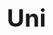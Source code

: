 # Uni<!DOCTYPE html>
<html>
<head>
    <title>KCA University</title>
    <style>
        h1 {
            font-size: 48px;
            font-weight: bold;
        }
        p {
            font-size: 24px;
        }
        .course {
            color: blue;
            font-style: italic;
            font-family: Arial;
        }
        .course2 {
            color: green;
            font-weight: bold;
            font-family: Times New Roman;
        }
        .course4 {
            color: rgb(255, 0, 242);
            font-style: normal;
            font-family: Verdana;
        }
        .course5 {
            color: rgb(200, 255, 0);
            font-style: normal;
            font-family: Verdana;
        }

        .course6 {
            color: rgb(47, 0, 255);
            font-style: normal;
            font-family: Verdana;
        }
        .course7 {
            color: rgb(255, 0, 221);
            font-style: normal;
            font-family: Verdana;
        }
        .course8 {
            color: rgb(255, 0, 85);
            font-style: normal;
            font-family: Verdana;
        }
        .course9 {
            color: rgb(255, 153, 0);
            font-style: normal;
            font-family: Verdana;
        }

        .marquee {
          font-size: 24px;
            color: white;
            background-color: blue;
            padding: 10px;
        }
    </style>
</head>
<body>
    <h1>KCA University</h1>
    <p>Thika Road, Ruaraka, Nairobi</p>
    <p class="course">Bachelor of Commerce</p>
    <p class="course2">Bachelor of Science in Information Technology</p>
    <p class="course3">Bachelor of Arts in Communication</p>
    <p class="course4"></p>   CERTIFICATE PROGRAMMES
    <p class="course5"> Certificate in Banking
    <p class="course6">Certificate in Business Information Technology
    <p class="course7"> Certificate in Business Management
    <p class="course8"> Certificate in Counselling Psychology
     <p class="course2">Certificate in Early Childhood Education
     <p class="course4">Certificate in Film Technology
     <p class="course3">Certificate in Information technology
     <p class="course2">Certificate in Performing Arts Theatre and Film
     <p class="course">Certificate in Procurement and Logisitics
    <p class="course6">Certificate in Project Management
    <p class="course7">Vocational Certificate in Block Chain Technology
    <p class="course3"> Vocational Certificate in Entrepreneurship & Innovation
    <p class="course5">Vocational Certificate in Graphics Design
    <p class="course7">Vocational Certificate in Information and Cyber Security
    <p class="course8"> DIPLOMA PROGRAMMES
    <p class="course"> Diploma Criminology and Criminal Justice Programme Structure                                <p class="course">Diploma in Banking
    <p class="course2"> Diploma in Business Information Technology
    <p class="course4">Diploma in Business Management
    <p class="course5">Diploma in Computer Networks and Systems Administration
    <p class="course6">Diploma in Counselling Psychology
    <p class="course7">Diploma in Data Management & Analytics
    <p class="course4">Diploma in Early Childhood Education
    <p class="course5"> Diploma in Education
    <p class="course">Diploma in Film Technology
    <p class="course2">Diploma in Information Technology
    <p class="course4">Diploma in Journalism and Digital Media
    <p class="course5">Diploma in Performing Arts Theatre and Film
    <p class="course">Diploma in Procurement and Logistics
    <p class="course4">Diploma in Project Management
    <p class="course6">Diploma in Public Management
    <p class="course7"> PROFESSIONAL PROGRAMMES
    ABE
    <p class="course">Accounting Technicians Diploma (ATD)
    <p class="course6"> Association of Chartered Certified Accountants (ACCA- UK)
    <p class="course4"> Certificate in Accounting and Management Skills (CAMS)
    <p class="course7"> Certified Information System Auditor (CISA)
    <p class="course8"> Certified Investment and Financial Analysts (CIFA)
    <p class="course7"> Certified Procurement and Supply Professional
    <p class="course4"> Certified Public Accountants (CPA)
    <p class="course4"> Certified Secretaries (CS)
    <p class="course3"> SHORT PROFESSIONAL PROGRAMMES
    <p class="course4"> Accounting Packages
    <p class="course6"> CCNA ( Level 1-3 )
    <p class="course7"> Certificate in Computer Applications
    <p class="course8"> International Certificate of Digital Literacy (ICDL)
    <p class="course4"> Linux (Level 1-3)
    <p class="course3"> Microsoft Office
    <p class="course2"> Statistical Package for Social Sciences (SPSS)
    <p class="course5"> Web Applications and Development
    <p class="course6"> KNEC PROGRAMMES
    <p class="course7"> Craft Certificate in Business Management
    <p class="course5"> Craft Certificate in Food & Bevarages
    <p class="course6"> Statistical Package for Social Sciences (SPSS)
    <p class="course5"></p>Craft Certificate in Human Resource Management
    <p class="course4">Craft Certificate in Human Resource Management
    <p class="course3">Craft Certificate in Information Communication Technology (ICT)
    <p class="course">Diploma in Food & Beverages
    <p class="course6">UNDERGRADUATE PROGRAMMES
    <p class="course7">Bachelor of Arts in Criminology
    <p class="course5">Bachelor of Arts in Economics and Business Studies
    <p class="course4">Bachelor of Arts in Film Technology and Performing Arts
    <p class="course3">Bachelor of Arts in Journalism and Digital Media
    <p class="course5">Bachelor of Business Information Technology
    <p class="course6">Bachelor of Commerce
    <p class="course7">Bachelor of Education Arts
    <p class="course3">Bachelor of Education Early Childhood Education
    <p class="course2">Bachelor of International Business Management
    <p class="course6">Bachelor of Procurement and Logistics
    <p class="course7">Bachelor of Public Management
    <p class="course8">Bachelor of Science in Actuarial Science
    <p class="course4">Bachelor of Science in Applied Computing
    <p class="course3"> Bachelor of Science In Data Science
    <p class="course6">Bachelor of Science in Economics & Statistics
    <p class="course3">Bachelor of Science in Gaming and Animation Technology
    <p class="course5">Bachelor of Science in Information and Communications Technology
    <p class="course7">Bachelor of Science in Information Security and Forensics
    <p class="course5">Bachelor of Science in Information Technology
    <p class="course7">Bachelor of Science in Software Development
    <p class="course8"> MASTERS PROGRAMMES
    <p class="course7">Master of Arts Counselling Psychology
    <p class="course5">Master of Business Administration (MBA)
    <p class="course3">Master of Business Administration Corporate Management
    <p class="course3">Master of Business Administration Human Resource Management
    <p class="course2">Master of Business Administration Marketing
    <p class="course6">Master of Business Administration Procurement and Supplies Management
    <p class="course7">Master of Education (M.Ed)
    <p class="course8">Master of Education Leadership and Management
    <p class="course4">Master of Educational Administration, Curriculum and Policy Studies
    <p class="course6">Master of Science in Commerce
    <p class="course4">Master of Science in Data Analytics
    <p class="course7">Master of Science In Data Science
    <p class="course8">Master of Science in Development Finance
    <p class="course7">Master of Science in Information Systems Management
    <p class="course5">Master of Science Knowledge Management and Innovation
    <p class="course4">PHD PROGRAMMES
    <p class="course6">Doctor of Philosophy In Business Management
    <p class="course4">Doctor of Philosophy in Finance Program
    <p class="course6">Doctor of Philosophy in Information Systems
    <p class="course5">POST GRADUATE DIPLOMA
    <p class="course6">Post Graduate Diploma in Education
    <p class="course7">Post Graduate Diploma in Internal Audit

    <div class="marquee">
        <marquee behavior="scroll" direction="left">Welcome to KCA University!</marquee>
    </div>
    <img src=" https://netstorage-tuko.akamaized.net/images/f1d341cbe95dda73.jpg?imwidth=600alt="KCA University">
</body>
</html>
